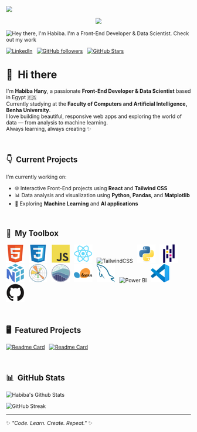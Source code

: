 <!-- 🔮 Top Banner -->
<img src="https://capsule-render.vercel.app/api?type=waving&height=200&color=0:000000,100:8000ff&text=Habiba%20Hany&fontColor=ffffff&fontSize=60&fontAlignY=35&animation=fadeIn&fontAlign=50"/>

<!-- ✨ Typing Text -->
<p align="center">
  <img src="https://readme-typing-svg.demolab.com?font=Fira+Code&size=24&duration=2500&pause=1000&color=8000FF&center=true&vCenter=true&width=500&lines=Front-End+Developer+%7C+Data+Scientist;Welcome+to+my+GitHub+Profile!"/>
</p>

![Hey there, I'm Habiba. I'm a Front-End Developer & Data Scientist. Check out my work](https://github.com/CyrisXD/CyrisXD/raw/master/header.gif)

[![LinkedIn](https://img.shields.io/badge/LinkedIn-Habiba%20Hany-0A66C2?style=for-the-badge&logo=linkedin)](https://www.linkedin.com/in/habiba-hany-752829330) &nbsp;
[![GitHub followers](https://img.shields.io/github/followers/HabibaHany?logo=GitHub&style=for-the-badge)](https://github.com/HabibaHany) &nbsp;
[![GitHub Stars](https://img.shields.io/github/stars/HabibaHany?logo=github&style=for-the-badge)](https://github.com/HabibaHany)

# 👋 &nbsp;Hi there

I'm **Habiba Hany**, a passionate **Front-End Developer & Data Scientist** based in Egypt 🇪🇬  
Currently studying at the **Faculty of Computers and Artificial Intelligence, Benha University**.  
I love building beautiful, responsive web apps and exploring the world of data — from analysis to machine learning.  
Always learning, always creating ✨

&nbsp;

## 👇 &nbsp;Current Projects

I'm currently working on:
- 🌐 Interactive Front-End projects using **React** and **Tailwind CSS**
- 📊 Data analysis and visualization using **Python**, **Pandas**, and **Matplotlib**
- 🤖 Exploring **Machine Learning** and **AI applications**

&nbsp;

## 🧰 &nbsp;My Toolbox

<img src="https://raw.githubusercontent.com/devicons/devicon/master/icons/html5/html5-original.svg" alt="HTML5" width="50" height="50"/> &nbsp;
<img src="https://raw.githubusercontent.com/devicons/devicon/master/icons/css3/css3-original.svg" alt="CSS3" width="50" height="50"/> &nbsp;
<img src="https://raw.githubusercontent.com/devicons/devicon/master/icons/javascript/javascript-original.svg" alt="JavaScript" width="50" height="50"/> &nbsp;
<img src="https://raw.githubusercontent.com/devicons/devicon/master/icons/react/react-original.svg" alt="ReactJS" width="50" height="50"/> &nbsp;
<img src="https://github.com/CyrisXD/CyrisXD/raw/master/assets/TailwindCSS.png" alt="TailwindCSS" width="50"/> &nbsp;
<img src="https://raw.githubusercontent.com/devicons/devicon/master/icons/python/python-original.svg" alt="Python" width="50" height="50"/> &nbsp;
<img src="https://raw.githubusercontent.com/devicons/devicon/master/icons/pandas/pandas-original.svg" alt="Pandas" width="50" height="50"/> &nbsp;
<img src="https://raw.githubusercontent.com/devicons/devicon/master/icons/numpy/numpy-original.svg" alt="NumPy" width="50" height="50"/> &nbsp;
<img src="https://raw.githubusercontent.com/devicons/devicon/master/icons/matplotlib/matplotlib-original.svg" alt="Matplotlib" width="50" height="50"/> &nbsp;
<img src="https://raw.githubusercontent.com/devicons/devicon/master/icons/seaborn/seaborn-original.svg" alt="Seaborn" width="50" height="50"/> &nbsp;
<img src="https://raw.githubusercontent.com/devicons/devicon/master/icons/scikitlearn/scikitlearn-original.svg" alt="Scikit-learn" width="50" height="50"/> &nbsp;
<img src="https://raw.githubusercontent.com/devicons/devicon/master/icons/mysql/mysql-original.svg" alt="MySQL" width="50" height="50"/> &nbsp;
<img src="https://raw.githubusercontent.com/devicons/devicon/master/icons/powerbi/powerbi-original.svg" alt="Power BI" width="50" height="50"/> &nbsp;
<img src="https://raw.githubusercontent.com/devicons/devicon/master/icons/vscode/vscode-original.svg" alt="VSCode" width="50" height="50"/> &nbsp;
<img src="https://raw.githubusercontent.com/devicons/devicon/master/icons/github/github-original.svg" alt="GitHub" width="50" height="50"/>

&nbsp;

## 🖥 &nbsp;Featured Projects

[![Readme Card](https://github-readme-stats.vercel.app/api/pin/?username=HabibaHany&repo=Portfolio&bg_color=0d1116&title_color=ff69b4&text_color=a4aacb&icon_color=ff69b4)](https://github.com/HabibaHany/Portfolio) &nbsp;
[![Readme Card](https://github-readme-stats.vercel.app/api/pin/?username=HabibaHany&repo=Data-Analysis-Projects&bg_color=0d1116&title_color=ff69b4&text_color=a4aacb&icon_color=ff69b4)](https://github.com/HabibaHany/Data-Analysis-Projects)

&nbsp;

## 📊 &nbsp;GitHub Stats

![Habiba's Github Stats](https://github-readme-stats.vercel.app/api?username=HabibaHany&show_icons=true&bg_color=0d1116&title_color=ff69b4&text_color=a4aacb&icon_color=ff69b4)

![GitHub Streak](https://github-readme-streak-stats.herokuapp.com/?user=HabibaHany&theme=dark&count_private=true&background=0d1116&ring=ff69b4&fire=ff69b4&currStreakLabel=ff69b4)

---

✨ _"Code. Learn. Create. Repeat."_ ✨
